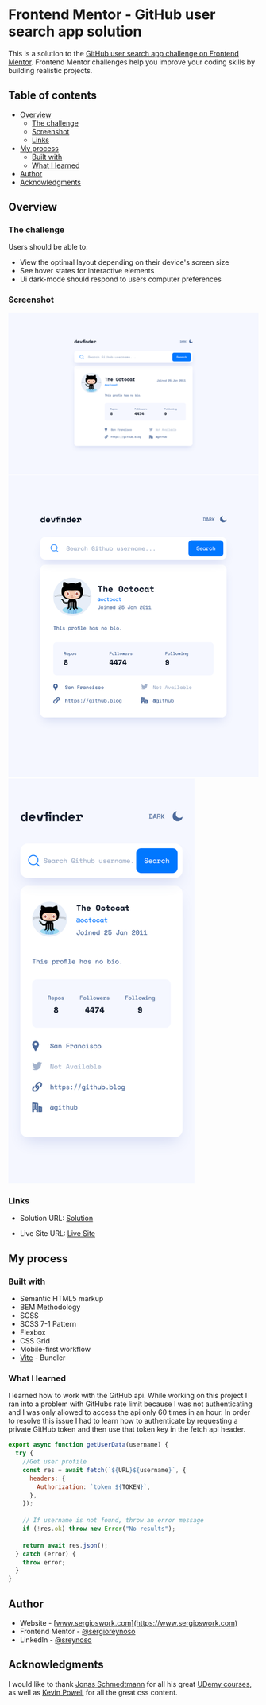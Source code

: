 # Frontend Mentor - GitHub user search app solution

This is a solution to the [GitHub user search app challenge on Frontend Mentor](https://www.frontendmentor.io/challenges/github-user-search-app-Q09YOgaH6). Frontend Mentor challenges help you improve your coding skills by building realistic projects.

## Table of contents

- [Overview](#overview)
  - [The challenge](#the-challenge)
  - [Screenshot](#screenshot)
  - [Links](#links)
- [My process](#my-process)
  - [Built with](#built-with)
  - [What I learned](#what-i-learned)
- [Author](#author)
- [Acknowledgments](#acknowledgments)

## Overview

### The challenge

Users should be able to:

- View the optimal layout depending on their device's screen size
- See hover states for interactive elements
- Ui dark-mode should respond to users computer preferences

### Screenshot

<!-- ![Mobile](assets/screenshots/mobile.jpeg) -->

![Desktop](./assets/desktop.png)
<img src="./assets/tablet.png" width="768" />
<img src="./assets/mobile.png" width="375" />

### Links

- Solution URL: [Solution]()

- Live Site URL: [Live Site](https://vibrant-shirley-9979e9.netlify.app/)

## My process

### Built with

- Semantic HTML5 markup
- BEM Methodology
- SCSS
- SCSS 7-1 Pattern
- Flexbox
- CSS Grid
- Mobile-first workflow
- [Vite](https://vitejs.dev/) - Bundler

### What I learned

I learned how to work with the GitHub api. While working on this project I ran into a problem with GitHubs rate limit because I was not authenticating and I was only allowed to access the api only 60 times in an hour. In order to resolve this issue I had to learn how to authenticate by requesting a private GitHub token and then use that token key in the fetch api header.

```js
export async function getUserData(username) {
  try {
    //Get user profile
    const res = await fetch(`${URL}${username}`, {
      headers: {
        Authorization: `token ${TOKEN}`,
      },
    });

    // If username is not found, throw an error message
    if (!res.ok) throw new Error("No results");

    return await res.json();
  } catch (error) {
    throw error;
  }
}
```

## Author

- Website - [www.sergioswork.com](https://www.sergioswork.com)
- Frontend Mentor - [@sergioreynoso](https://www.frontendmentor.io/profile/sergioreynoso)
- LinkedIn - [@sreynoso](https://www.linkedin.com/in/sreynoso/)

## Acknowledgments

I would like to thank [Jonas Schmedtmann](https://codingheroes.io) for all his great [UDemy courses](https://www.udemy.com/user/jonasschmedtmann/), as well as [Kevin Powell](https://www.kevinpowell.co) for all the great css content.
